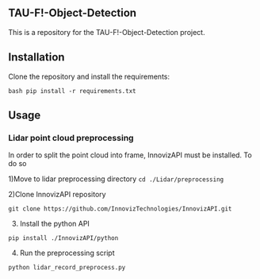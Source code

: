 ## TAU-F!-Object-Detection

This is a repository for the TAU-F!-Object-Detection project.

## Installation

Clone the repository and install the requirements:

```bash pip install -r requirements.txt ```

## Usage

### Lidar point cloud preprocessing
In order to split the point cloud into frame, InnovizAPI must be installed. To do so

1)Move to lidar preprocessing directory ```cd ./Lidar/preprocessing```

2)Clone InnovizAPI repository

``git clone https://github.com/InnovizTechnologies/InnovizAPI.git``

3) Install the python API

``pip install ./InnovizAPI/python``

4) Run the preprocessing script

``python lidar_record_preprocess.py``